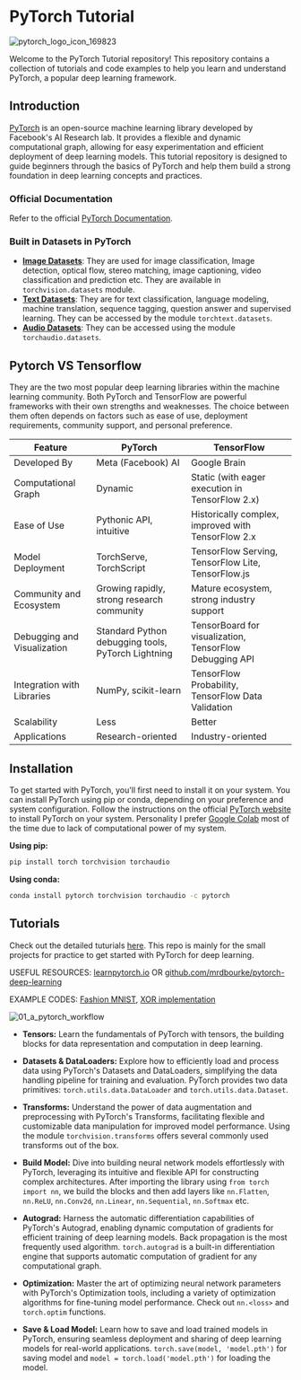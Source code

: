 # PyTorch Tutorial
![pytorch_logo_icon_169823](https://github.com/galax19ksh/PyTorch-Tutorial/assets/112553872/2c70362f-9894-4351-ab34-31360d85b1d1)

Welcome to the PyTorch Tutorial repository! This repository contains a collection of tutorials and code examples to help you learn and understand PyTorch, a popular deep learning framework.

## Introduction
[PyTorch](https://pytorch.org/) is an open-source machine learning library developed by Facebook's AI Research lab. It provides a flexible and dynamic computational graph, allowing for easy experimentation and efficient deployment of deep learning models. This tutorial repository is designed to guide beginners through the basics of PyTorch and help them build a strong foundation in deep learning concepts and practices.

### Official Documentation
Refer to the official [PyTorch Documentation](https://pytorch.org/docs/stable/index.html).

### Built in Datasets in PyTorch

* **[Image Datasets](https://pytorch.org/vision/stable/datasets.html)**: They are used  for image classification, Image detection, optical flow, stereo matching, image captioning, video classification and prediction etc. They are available in `torchvision.datasets` module.
* **[Text Datasets](https://pytorch.org/text/stable/datasets.html)**: They are for text classification, language modeling, machine translation, sequence tagging, question answer and supervised learning. They can be accessed by the module `torchtext.datasets`.
* **[Audio Datasets](https://pytorch.org/audio/stable/datasets.html)**: They can be accessed using the module `torchaudio.datasets`.
 

## Pytorch VS Tensorflow
They are the two most popular deep learning libraries within the machine learning community. Both PyTorch and TensorFlow are powerful frameworks with their own strengths and weaknesses. The choice between them often depends on factors such as ease of use, deployment requirements, community support, and personal preference.

| Feature                    | PyTorch                                     | TensorFlow                                  |
|----------------------------|---------------------------------------------|---------------------------------------------|
|Developed By | Meta (Facebook) AI | Google Brain |
|Computational Graph        | Dynamic                                     | Static (with eager execution in TensorFlow 2.x)|
| Ease of Use                | Pythonic API, intuitive                     | Historically complex, improved with TensorFlow 2.x|
| Model Deployment           | TorchServe, TorchScript                     | TensorFlow Serving, TensorFlow Lite, TensorFlow.js|
| Community and Ecosystem    | Growing rapidly, strong research community | Mature ecosystem, strong industry support    |
| Debugging and Visualization| Standard Python debugging tools, PyTorch Lightning | TensorBoard for visualization, TensorFlow Debugging API |
| Integration with Libraries| NumPy, scikit-learn                         | TensorFlow Probability, TensorFlow Data Validation |
| Scalability | Less | Better |
| Applications | Research-oriented | Industry-oriented |


## Installation
To get started with PyTorch, you'll first need to install it on your system. You can install PyTorch using pip or conda, depending on your preference and system configuration. Follow the instructions on the official [PyTorch website](https://pytorch.org/) to install PyTorch on your system. Personality I prefer [Google Colab](https://colab.research.google.com/) most of the time due to lack of computational power of my system.

**Using pip:**

```bash
pip install torch torchvision torchaudio
```
 **Using conda:**
```bash
conda install pytorch torchvision torchaudio -c pytorch
```


## Tutorials 
Check out the detailed tuturials [here](https://pytorch.org/tutorials/).
This repo is mainly for the small projects for practice to get started with PyTorch for deep learning.

USEFUL RESOURCES: [learnpytorch.io](//www.learnpytorch.io/) OR [github.com/mrdbourke/pytorch-deep-learning](https://github.com/mrdbourke/pytorch-deep-learning)

EXAMPLE CODES:
[Fashion MNIST](https://github.com/galax19ksh/PyTorch-Tutorial/blob/main/Fashion%20MNIST/Fashion_MNIST_with_Pytorch.ipynb), 
[XOR implementation](https://github.com/galax19ksh/PyTorch-Tutorial/blob/main/XOR%20implementation/XOR_in_pytorch.ipynb)

![01_a_pytorch_workflow](https://github.com/galax19ksh/PyTorch-Tutorial/assets/112553872/0f21bf95-3cdd-47a6-9874-213380b600d7)

* **Tensors:** Learn the fundamentals of PyTorch with tensors, the building blocks for data representation and computation in deep learning.

* **Datasets & DataLoaders:** Explore how to efficiently load and process data using PyTorch's Datasets and DataLoaders, simplifying the data handling pipeline for training and evaluation. PyTorch provides two data primitives: `torch.utils.data.DataLoader` and `torch.utils.data.Dataset`.

* **Transforms:** Understand the power of data augmentation and preprocessing with PyTorch's Transforms, facilitating flexible and customizable data manipulation for improved model performance. Using the module `torchvision.transforms` offers several commonly used transforms out of the box.

* **Build Model:** Dive into building neural network models effortlessly with PyTorch, leveraging its intuitive and flexible API for constructing complex architectures. After importing the library using `from torch import nn`, we build the blocks and then add layers like `nn.Flatten`, `nn.ReLU`, `nn.Conv2d`, `nn.Linear`, `nn.Sequential`, `nn.Softmax` etc.

* **Autograd:** Harness the automatic differentiation capabilities of PyTorch's Autograd, enabling dynamic computation of gradients for efficient training of deep learning models. Back propagation is the most frequently used algorithm. `torch.autograd` is a built-in differentiation engine that supports automatic computation of gradient for any computational graph.

* **Optimization:** Master the art of optimizing neural network parameters with PyTorch's Optimization tools, including a variety of optimization algorithms for fine-tuning model performance. Check out `nn.<loss>` and `torch.optim` functions.

* **Save & Load Model:** Learn how to save and load trained models in PyTorch, ensuring seamless deployment and sharing of deep learning models for real-world applications. `torch.save(model, 'model.pth')` for saving model and `model = torch.load('model.pth')` for loading the model.

